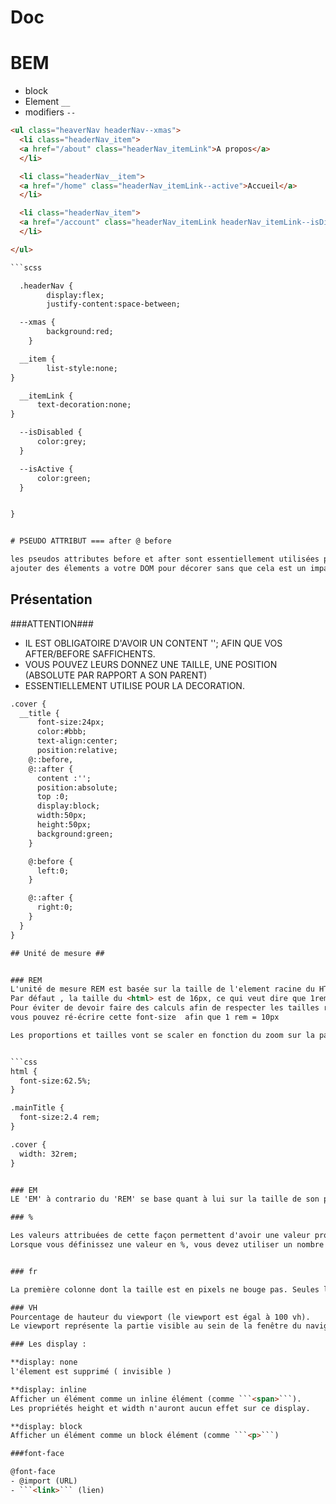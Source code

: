 # Doc

# BEM

* block
* Element `__`
* modifiers `--`


```html
<ul class="heaverNav headerNav--xmas">
  <li class="headerNav_item">
  <a href="/about" class="headerNav_itemLink">A propos</a>
  </li>

  <li class="headerNav__item">
  <a href="/home" class="headerNav_itemLink--active">Accueil</a>
  </li>

  <li class="headerNav_item">
  <a href="/account" class="headerNav_itemLink headerNav_itemLink--isDisabled">Mon compte</a>
  </li>

</ul>

```scss

  .headerNav {
        display:flex;
        justify-content:space-between;

  --xmas {
        background:red;
    }

  __item {
        list-style:none;
}

  __itemLink {
      text-decoration:none;
}

  --isDisabled {
      color:grey;
  }

  --isActive {
      color:green;
  }


}


# PSEUDO ATTRIBUT === after @ before

les pseudos attributes before et after sont essentiellement utilisées pour
ajouter des élements a votre DOM pour décorer sans que cela est un impact sur le référencemment ou votre HTML.


```
<section class="cover">
  <h2 class="cover_title">Présentation</h2>

</section>

###ATTENTION###
* IL EST OBLIGATOIRE D'AVOIR UN CONTENT ''; AFIN QUE VOS AFTER/BEFORE SAFFICHENTS.
* VOUS POUVEZ LEURS DONNEZ UNE TAILLE, UNE POSITION (ABSOLUTE PAR RAPPORT A SON PARENT)
* ESSENTIELLEMENT UTILISE POUR LA DECORATION.

```html
.cover {
  __title {
      font-size:24px;
      color:#bbb;
      text-align:center;
      position:relative;
    @::before,
    @::after {
      content :'';
      position:absolute;
      top :0;
      display:block;
      width:50px;
      height:50px;
      background:green;
    }

    @:before {
      left:0;
    }

    @::after {
      right:0;
    }
  }
}

## Unité de mesure ##


### REM
L'unité de mesure REM est basée sur la taille de l'element racine du HTMl.
Par défaut , la taille du <html> est de 16px, ce qui veut dire que 1rem = 16px.
Pour éviter de devoir faire des calculs afin de respecter les tailles relatives à votre maquette,
vous pouvez ré-écrire cette font-size  afin que 1 rem = 10px

Les proportions et tailles vont se scaler en fonction du zoom sur la page. ( chose impossible )


```css
html {
  font-size:62.5%;
}

.mainTitle {
  font-size:2.4 rem;
}

.cover {
  width: 32rem;
}


### EM
LE 'EM' à contrario du 'REM' se base quant à lui sur la taille de son parent direct. ( pas son grand-parent).

### %

Les valeurs attribuées de cette façon permettent d'avoir une valeur proportionnelle à la taille de la fenêtre du navigateur ou à l'élément parent de celui pour lequel vous utilisez cette unité. Si vous utilisez des pourcentages dans une propriété liée à la taille des caractères, la valeur obtenue est proportionnelle à la taille de la police par défaut (1"em").
Lorsque vous définissez une valeur en %, vous devez utiliser un nombre entier.


### fr

La première colonne dont la taille est en pixels ne bouge pas. Seules les deux autres colonnes en fr se redimensionnement dynamiquement. Si on devait effectuer ce réglage en %, ce serait beaucoup plus complexe car le pourcentage serait relatif à la largeur totale du parent.

### VH 
Pourcentage de hauteur du viewport (le viewport est égal à 100 vh).
Le viewport représente la partie visible au sein de la fenêtre du navigateur.

### Les display :

**display: none
l'élement est supprimé ( invisible )

**display: inline
Afficher un élément comme un inline élément (comme ```<span>```).
Les propriétés height et width n'auront aucun effet sur ce display.

**display: block
Afficher un élément comme un block élément (comme ```<p>```)

###font-face

@font-face
- @import (URL)
- ```<link>``` (lien)





